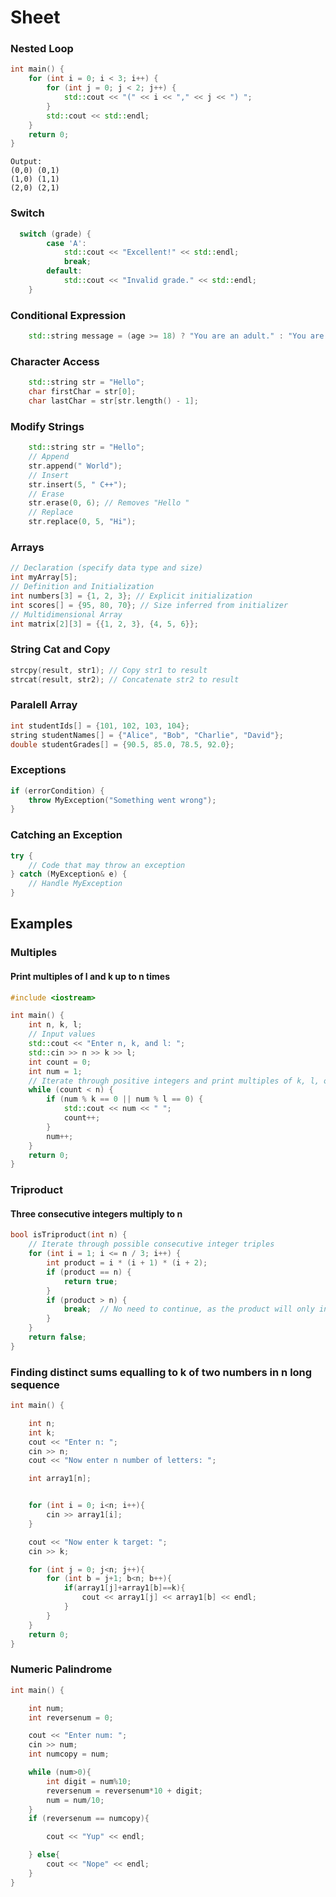 
# Sheet

### Nested Loop

```cpp
int main() {
    for (int i = 0; i < 3; i++) {
        for (int j = 0; j < 2; j++) {
            std::cout << "(" << i << "," << j << ") ";
        }
        std::cout << std::endl;
    }
    return 0;
}
```
  
    Output:
    (0,0) (0,1) 
    (1,0) (1,1) 
    (2,0) (2,1)

### Switch
```cpp
  switch (grade) {
        case 'A':
            std::cout << "Excellent!" << std::endl;
            break;
        default:
            std::cout << "Invalid grade." << std::endl;
    }
```
### Conditional Expression
```cpp
    std::string message = (age >= 18) ? "You are an adult." : "You are not yet an adult.";
```
### Character Access
```cpp
    std::string str = "Hello";
    char firstChar = str[0];
    char lastChar = str[str.length() - 1];
```
### Modify Strings
```cpp
    std::string str = "Hello";
    // Append
    str.append(" World");
    // Insert
    str.insert(5, " C++");
    // Erase
    str.erase(0, 6); // Removes "Hello "
    // Replace
    str.replace(0, 5, "Hi");
```
### Arrays
```cpp
// Declaration (specify data type and size)
int myArray[5];
// Definition and Initialization
int numbers[3] = {1, 2, 3}; // Explicit initialization
int scores[] = {95, 80, 70}; // Size inferred from initializer
// Multidimensional Array
int matrix[2][3] = {{1, 2, 3}, {4, 5, 6}};
```
### String Cat and Copy
```cpp
strcpy(result, str1); // Copy str1 to result
strcat(result, str2); // Concatenate str2 to result
```
### Paralell Array
```cpp
int studentIds[] = {101, 102, 103, 104};
string studentNames[] = {"Alice", "Bob", "Charlie", "David"};
double studentGrades[] = {90.5, 85.0, 78.5, 92.0};
```
### Exceptions
```cpp
if (errorCondition) {
    throw MyException("Something went wrong");
}
```
### Catching an Exception
```cpp
try {
    // Code that may throw an exception
} catch (MyException& e) {
    // Handle MyException
}
```
## Examples

### Multiples
#### Print multiples of l and k up to n times
```cpp
#include <iostream>

int main() {
    int n, k, l;
    // Input values
    std::cout << "Enter n, k, and l: ";
    std::cin >> n >> k >> l;
    int count = 0;
    int num = 1;
    // Iterate through positive integers and print multiples of k, l, or both
    while (count < n) {
        if (num % k == 0 || num % l == 0) {
            std::cout << num << " ";
            count++;
        }
        num++;
    }
    return 0;
}
```
### Triproduct
#### Three consecutive integers multiply to n
```cpp
bool isTriproduct(int n) {
    // Iterate through possible consecutive integer triples
    for (int i = 1; i <= n / 3; i++) {
        int product = i * (i + 1) * (i + 2);
        if (product == n) {
            return true;
        }
        if (product > n) {
            break;  // No need to continue, as the product will only increase
        }
    }
    return false;
}
```
### Finding distinct sums equalling to k of two numbers in n long sequence
```cpp
int main() {

    int n;
    int k;
    cout << "Enter n: ";
    cin >> n;
    cout << "Now enter n number of letters: ";

    int array1[n];


    for (int i = 0; i<n; i++){
        cin >> array1[i];
    }

    cout << "Now enter k target: ";
    cin >> k;

    for (int j = 0; j<n; j++){
        for (int b = j+1; b<n; b++){
            if(array1[j]+array1[b]==k){
                cout << array1[j] << array1[b] << endl;
            }
        }
    }
    return 0;
}
```

### Numeric Palindrome
```cpp
int main() {

    int num;
    int reversenum = 0;

    cout << "Enter num: ";
    cin >> num;
    int numcopy = num;

    while (num>0){
        int digit = num%10;
        reversenum = reversenum*10 + digit;
        num = num/10;
    }
    if (reversenum == numcopy){

        cout << "Yup" << endl;

    } else{
        cout << "Nope" << endl;
    } 
}
```
